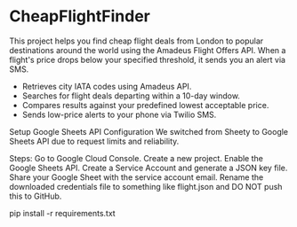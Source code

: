 # CheapFlightFinder
 
This project helps you find cheap flight deals from London to popular destinations around the world using the Amadeus Flight Offers API. When a flight's price drops below your specified threshold, it sends you an alert via SMS.


- Retrieves city IATA codes using Amadeus API.
- Searches for flight deals departing within a 10-day window.
- Compares results against your predefined lowest acceptable price.
- Sends low-price alerts to your phone via Twilio SMS.



Setup 
Google Sheets API Configuration
We switched from Sheety to Google Sheets API due to request limits and reliability.

Steps:
Go to Google Cloud Console.
Create a new project.
Enable the Google Sheets API.
Create a Service Account and generate a JSON key file.
Share your Google Sheet with the service account email.
Rename the downloaded credentials file to something like flight.json and DO NOT push this to GitHub.


pip install -r requirements.txt
